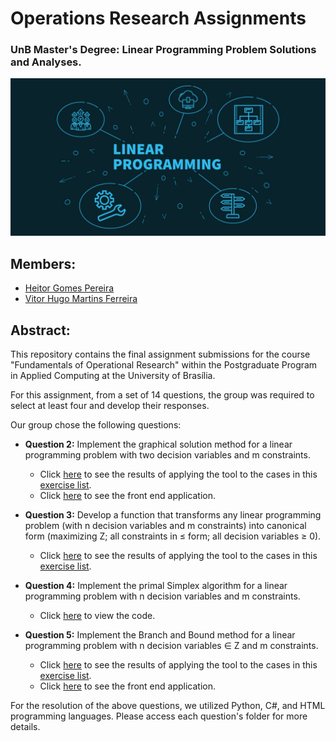 # Operations Research Assignments

### UnB Master's Degree: Linear Programming Problem Solutions and Analyses.

<img src="images/ppl.png" width="1000">

## Members:
- [Heitor Gomes Pereira](https://github.com/Capoto)
- [Vitor Hugo Martins Ferreira](https://github.com/vitorhmf)

## Abstract:
This repository contains the final assignment submissions for the course "Fundamentals of Operational Research" within the Postgraduate Program in Applied Computing at the University of Brasília.

For this assignment, from a set of 14 questions, the group was required to select at least four and develop their responses.

Our group chose the following questions:

- **Question 2:** Implement the graphical solution method for a linear programming problem with two decision variables and m constraints.
   - Click [here](https://github.com/vitorhmf/operations_research_assignments/tree/main/results/Results%20Graph) to see the results of applying the tool to the cases in this [exercise list](https://github.com/vitorhmf/operations_research_assignments/blob/main/results/Lista.pdf).
   - Click [here](https://heitorvitorppcaquestao2.bsite.net/) to see the front end application. 

- **Question 3:** Develop a function that transforms any linear programming problem (with n decision variables and m constraints) into canonical form (maximizing Z; all constraints in ≤ form; all decision variables ≥ 0).
  - Click [here](https://github.com/vitorhmf/operations_research_assignments/tree/main/results/Results%20Canonical%20%26%20Dual) to see the results of applying the tool to the cases in this [exercise list](https://github.com/vitorhmf/operations_research_assignments/blob/main/results/Lista.pdf). 

- **Question 4:** Implement the primal Simplex algorithm for a linear programming problem with n decision variables and m constraints.
   -  Click [here](https://github.com/vitorhmf/operations_research_assignments/tree/main/question_4_simplex) to view the code.

- **Question 5:** Implement the Branch and Bound method for a linear programming problem with n decision variables ∈ Z and m constraints.
  - Click [here](https://github.com/vitorhmf/operations_research_assignments/tree/main/results/Results%20Branch%20and%20Bound) to see the results of applying the tool to the cases in this [exercise list](https://github.com/vitorhmf/operations_research_assignments/blob/main/results/Lista.pdf).
  - Click [here](https://trabalhofpo.bsite.net/) to see the front end application.

For the resolution of the above questions, we utilized Python, C#, and HTML programming languages. Please access each question's folder for more details.


